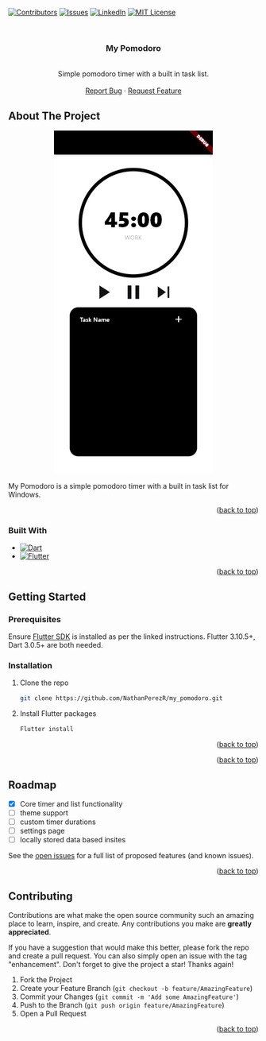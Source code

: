 <!-- Improved compatibility of back to top link: See: https://github.com/othneildrew/Best-README-Template/pull/73 -->
<a name="readme-top"></a>
<!--
*** Thanks for checking out the Best-README-Template. If you have a suggestion
*** that would make this better, please fork the repo and create a pull request
*** or simply open an issue with the tag "enhancement".
*** Don't forget to give the project a star!
*** Thanks again! Now go create something AMAZING! :D
-->

<!-- PROJECT SHIELDS -->
<!--
*** I'm using markdown "reference style" links for readability.
*** Reference links are enclosed in brackets [ ] instead of parentheses ( ).
*** See the bottom of this document for the declaration of the reference variables
*** for contributors-url, forks-url, etc. This is an optional, concise syntax you may use.
*** https://www.markdownguide.org/basic-syntax/#reference-style-links
-->
[![Contributors][contributors-shield]][contributors-url]
[![Issues][issues-shield]][issues-url]
[![LinkedIn][linkedin-shield]][linkedin-url]
[![MIT License][license-shield]][license-url]

<!-- PROJECT LOGO -->
<br />
<div align="center">
  <a href="https://github.com/NathanPerezR/my_pomodoro">
  </a>
  <h3>My Pomodoro</h3>

  <p align="center">
    <br />
    Simple pomodoro timer with a built in task list.
    <br />
    <br />
    <a href="https://github.com/NathanPerezR/my_pomodoro/issues">Report Bug</a>
    ·
    <a href="https://github.com/NathanPerezR/my_pomodoro/issues">Request Feature</a>
  </p>
</div>


<!-- ABOUT THE PROJECT -->
## About The Project

<div align="center"

![Product Name Screen Shot][product-screenshot]

</div>

My Pomodoro is a simple pomodoro timer with a built in task list for Windows.

<p align="right">(<a href="#readme-top">back to top</a>)</p>

### Built With

* [![Dart][Dart.dev]][Dart-url]
* [![Flutter][flutter.dev]][Flutter-url]

<p align="right">(<a href="#readme-top">back to top</a>)</p>

<!-- GETTING STARTED -->
## Getting Started

### Prerequisites

Ensure [Flutter SDK](https://docs.flutter.dev/get-started/install) is installed as per the linked instructions. Flutter 3.10.5+, Dart 3.0.5+ are both needed.

### Installation

1. Clone the repo

   ```sh
   git clone https://github.com/NathanPerezR/my_pomodoro.git
   ```

2. Install Flutter packages

   ```sh
   Flutter install
   ```

<p align="right">(<a href="#readme-top">back to top</a>)</p>

<p align="right">(<a href="#readme-top">back to top</a>)</p>

<!-- ROADMAP -->
## Roadmap

* [x] Core timer and list functionality
* [ ] theme support
* [ ] custom timer durations 
* [ ] settings page
* [ ] locally stored data based insites

See the [open issues](https://github.com/NathanPerezR/my_pomodoro/issues) for a full list of proposed features (and known issues).

<p align="right">(<a href="#readme-top">back to top</a>)</p>

<!-- CONTRIBUTING -->
## Contributing

Contributions are what make the open source community such an amazing place to learn, inspire, and create. Any contributions you make are **greatly appreciated**.

If you have a suggestion that would make this better, please fork the repo and create a pull request. You can also simply open an issue with the tag "enhancement".
Don't forget to give the project a star! Thanks again!

1. Fork the Project
2. Create your Feature Branch (`git checkout -b feature/AmazingFeature`)
3. Commit your Changes (`git commit -m 'Add some AmazingFeature'`)
4. Push to the Branch (`git push origin feature/AmazingFeature`)
5. Open a Pull Request

<p align="right">(<a href="#readme-top">back to top</a>)</p>

<!-- MARKDOWN LINKS & IMAGES -->
<!-- https://www.markdownguide.org/basic-syntax/#reference-style-links -->
[contributors-shield]: https://img.shields.io/github/contributors/NathanPerezR/my_pomodoro.svg?style=for-the-badge
[contributors-url]: https://github.com/NathanPerezR/my_pomodoro/graphs/contributors
[issues-shield]: https://img.shields.io/github/issues/NathanPerezR/my_pomodoro.svg?style=for-the-badge
[issues-url]: https://github.com/NathanPerezR/my_pomodoro/issues
[license-shield]: https://img.shields.io/github/license/NathanPerezR/my_pomodoro.svg?style=for-the-badge
[license-url]: https://github.com/NathanPerezR/my_pomodoro/blob/master/LICENSE.txt
[linkedin-shield]: https://img.shields.io/badge/-LinkedIn-black.svg?style=for-the-badge&logo=linkedin&colorB=555
[linkedin-url]: https://linkedin.com/in/nathanperezr
[product-screenshot]: READMEcontent/my_pomodoroDEMO.gif
[Dart.dev]: https://img.shields.io/badge/Dart-0175C2?style=for-the-badge&logo=dart&logoColor=white
[Dart-url]: https://dart.dev/
[Flutter.dev]: https://img.shields.io/badge/Flutter-02569B?style=for-the-badge&logo=flutter&logoColor=whitelogoColor=4FC08D
[Flutter-url]: https://flutter.dev/
